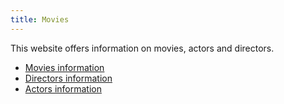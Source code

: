 ```yaml
---
title: Movies
---
```


This website offers information on movies, actors and directors.

* [Movies information](/movies)
* [Directors information](/directors)
* [Actors information](/actors)